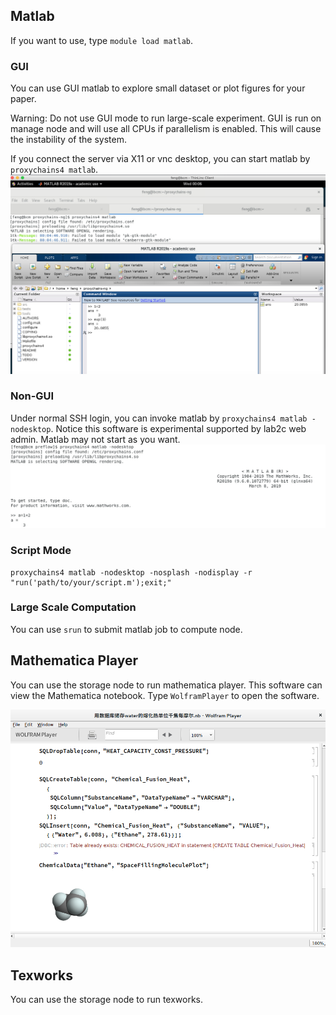 ## Matlab
If you want to use, type `module load matlab`.

### GUI
You can use GUI matlab to explore small dataset or plot figures for your paper.

Warning: Do not use GUI mode to run large-scale experiment. GUI is run on manage node and will use all CPUs if parallelism is enabled. This will cause the instability of the system.

If you connect the server via X11 or vnc desktop, you can start matlab by `proxychains4 matlab`.
![](./images/server_matlab.png)

### Non-GUI
Under normal SSH login, you can invoke matlab by `proxychains4 matlab -nodesktop`. Notice this software is experimental supported by lab2c web admin.
Matlab may not start as you want.
![](./images/matlab_terminal.png)

### Script Mode
```shell
proxychains4 matlab -nodesktop -nosplash -nodisplay -r "run('path/to/your/script.m');exit;"
```

### Large Scale Computation
You can use `srun` to submit matlab job to compute node.

## Mathematica Player
You can use the storage node to run mathematica player. This software can view the Mathematica notebook. Type `WolframPlayer`
to open the software.

![](./images/wolfram_player.png)

## Texworks
You can use the storage node to run texworks.